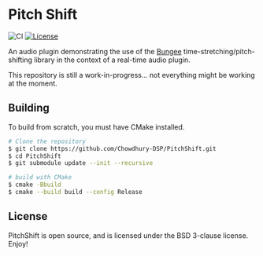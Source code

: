 # Pitch Shift

![CI](https://github.com/Chowdhury-DSP/JUCEPluginTemplate/workflows/CI/badge.svg)
[![License](https://img.shields.io/badge/License-BSD-blue.svg)](https://opensource.org/licenses/BSD-3-Clause)

An audio plugin demonstrating the use of the [Bungee](https://github.com/kupix/bungee)
time-stretching/pitch-shifting library in the context of a real-time
audio plugin.

This repository is still a work-in-progress... not everything might
be working at the moment.

## Building

To build from scratch, you must have CMake installed.

```bash
# Clone the repository
$ git clone https://github.com/Chowdhury-DSP/PitchShift.git
$ cd PitchShift
$ git submodule update --init --recursive

# build with CMake
$ cmake -Bbuild
$ cmake --build build --config Release
```

## License

PitchShift is open source, and is licensed under the BSD 3-clause license.
Enjoy!
